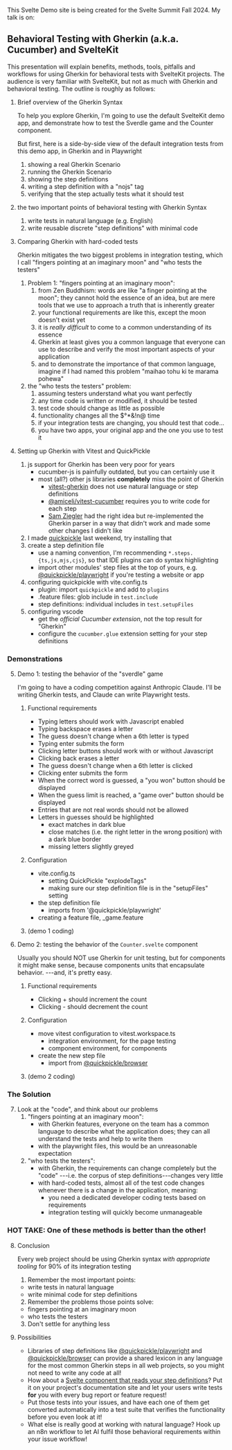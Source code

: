 This Svelte Demo site is being created for the Svelte Summit Fall 2024.
My talk is on:

## Behavioral Testing with Gherkin (a.k.a. Cucumber) and SvelteKit

This presentation will explain benefits, methods, tools, pitfalls and
workflows for using Gherkin for behavioral tests with SvelteKit projects.
The audience is very familiar with SvelteKit, but not as much with Gherkin
and behavioral testing. The outline is roughly as follows:

1.  Brief overview of the Gherkin Syntax

    To help you explore Gherkin, I'm going to use the default SvelteKit demo app,
    and demonstrate how to test the Sverdle game and the Counter component.

    But first, here is a side-by-side view of the default integration tests from
    this demo app, in Gherkin and in Playwright

    1.  showing a real Gherkin Scenario
    2.  running the Gherkin Scenario
    3.  showing the step definitions
    4.  writing a step definition with a "nojs" tag
    5.  verifying that the step actually tests what it should test

2.  the two important points of behavioral testing with Gherkin Syntax
    1.  write tests in natural language (e.g. English)
    2.  write reusable discrete "step definitions" with minimal code

3.  Comparing Gherkin with hard-coded tests

    Gherkin mitigates the two biggest problems in integration testing, which I call
    "fingers pointing at an imaginary moon" and "who tests the testers"

    1.  Problem 1: "fingers pointing at an imaginary moon":
        1.  from Zen Buddhism: words are like "a finger pointing at the moon";
            they cannot hold the essence of an idea, but are mere tools that we use to
            approach a truth that is inherently greater
        2.  your functional requirements are like this, except the moon doesn't exist yet
        3.  it is _really difficult_ to come to a common understanding of its essence
        4.  Gherkin at least gives you a common language that everyone can use
            to describe and verify the most important aspects of your application
        5.  and to demonstrate the importance of that common language, imagine
            if I had named this problem "maihao tohu ki te marama pohewa"
    2.  the "who tests the testers" problem:
        1.  assuming testers understand what you want perfectly
        2.  any time code is written or modified, it should be tested
        3.  test code should change as little as possible
        4.  functionality changes all the $°*&!n@ time
        5.  if your integration tests are changing, you should test that code...
        6.  you have two apps, your original app and the one you use to test it

4.  Setting up Gherkin with Vitest and QuickPickle
    1.  js support for Gherkin has been very poor for years
        * cucumber-js is painfully outdated, but you can certainly use it
        * most (all?) other js libraries **completely** miss the point of Gherkin
          * [vitest-gherkin] does not use natural language or step definitions
          * [@amiceli/vitest-cucumber] requires you to write code for each step
          * [Sam Ziegler] had the right idea but re-implemented the Gherkin parser
            in a way that didn't work and made some other changes I didn't like
    2.  I made [quickpickle] last weekend, try installing that
    3.  create a step definition file
        * use a naming convention, I'm recommending `*.steps.{ts,js,mjs,cjs}`,
          so that IDE plugins can do syntax highlighting
        * import other modules' step files at the top of yours, e.g.
          [@quickpickle/playwright] if you're testing a website or app
    4.  configuring quickpickle with vite.config.ts
        * plugin: import `quickpickle` and add to `plugins`
        * .feature files: glob include in `test.include`
        * step definitions: individual includes in `test.setupFiles`
    5.  configuring vscode
        * get the *official Cucumber extension*, not the top result for "Gherkin"
        * configure the `cucumber.glue` extension setting for your step definitions

### Demonstrations

5.  Demo 1: testing the behavior of the "sverdle" game

    I'm going to have a coding competition against Anthropic Claude.
    I'll be writing Gherkin tests, and Claude can write Playwright tests.

    1.  Functional requirements
        - Typing letters should work with Javascript enabled
        - Typing backspace erases a letter
        - The guess doesn't change when a 6th letter is typed
        - Typing enter submits the form
        - Clicking letter buttons should work with or without Javascript
        - Clicking back erases a letter
        - The guess doesn't change when a 6th letter is clicked
        - Clicking enter submits the form
        - When the correct word is guessed, a "you won" button should be displayed
        - When the guess limit is reached, a "game over" button should be displayed
        - Entries that are not real words should not be allowed
        - Letters in guesses should be highlighted
          - exact matches in dark blue
          - close matches (i.e. the right letter in the wrong position) with a dark blue border
          - missing letters slightly greyed

    2. Configuration
        - vite.config.ts
          - setting QuickPickle "explodeTags"
          - making sure our step definition file is in the "setupFiles" setting
        - the step definition file
          - imports from '@quickpickle/playwright'
        - creating a feature file, _game.feature

    2. (demo 1 coding)

6.  Demo 2: testing the behavior of the `Counter.svelte` component

    Usually you should NOT use Gherkin for unit testing, but for components
    it might make sense, because components units that encapsulate behavior.
    ---and, it's pretty easy.

    1.  Functional requirements
        - Clicking + should increment the count
        - Clicking - should decrement the count

    2.  Configuration
        - move vitest configuration to vitest.workspace.ts
          - integration environment, for the page testing
          - component environment, for components
        - create the new step file
          - import from [@quickpickle/browser]

    3. (demo 2 coding)

### The Solution

7.  Look at the "code", and think about our problems
    1.  "fingers pointing at an imaginary moon":
        - with Gherkin features, everyone on the team has a common language to
          describe what the application does; they can all understand the tests
          and help to write them
        - with the playwright files, this would be an unreasonable expectation
    2. "who tests the testers":
        - with Gherkin, the requirements can change completely but the "code"
          ---i.e. the corpus of step definitions---changes very little
        - with hard-coded tests, almost all of the test code changes whenever
          there is a change in the application, meaning:
          - you need a dedicated developer coding tests based on requirements
          - integration testing will quickly become unmanageable

### HOT TAKE: One of these methods is better than the other!

8.  Conclusion

    Every web project should be using Gherkin syntax _with appropriate tooling_
    for 90% of its integration testing

    1.  Remember the most important points:
      - write tests in natural language
      - write minimal code for step definitions
    2.  Remember the problems those points solve:
      - fingers pointing at an imaginary moon
      - who tests the testers
    3.  Don't settle for anything less

9.  Possibilities
    - Libraries of step definitions like [@quickpickle/playwright] and
      [@quickpickle/browser] can provide a shared lexicon in any language for the most
      common Gherkin steps in all web projects, so you might not need to
      write any code at all!
    - How about a [Svelte component that reads your step definitions]?
      Put it on your project's documentation site and let your users
      write tests **for** you with every bug report or feature request!
    - Put those tests into your issues, and have each one of them get
      converted automatically into a test suite that verifies the
      functionality before you even look at it!
    - What else is really good at working with natural language?
      Hook up an n8n workflow to let AI fulfil those behavioral
      requirements within your issue workflow!





[quickpickle]: [https://github.com/dnotes/quickpickle]
[@quickpickle/playwright]: [https://github.com/dnotes/quickpickle/tree/main/packages/playwright]
[@quickpickle/browser]: [https://github.com/dnotes/quickpickle/tree/main/packages/browser]
[@quickpickle/svelte]: [https://github.com/dnotes/quickpickle/tree/main/packages/browser]
[Svelte component that reads your step definitions]: [https://github.com/dnotes/quickpickle/tree/main/packages/browser]
[Sam Ziegler]: [https://github.com/samuel-ziegler/vitest-cucumber-plugin]
[vitest-gherkin]: [https://github.com/joelmagner/vitest-gherkin]
[@amiceli/vitest-cucumber]: [https://github.com/amiceli/vitest-cucumber#readme]
